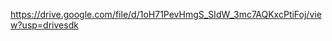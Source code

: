 https://drive.google.com/file/d/1oH71PevHmgS_SIdW_3mc7AQKxcPtiFoj/view?usp=drivesdk

<!---
KhushbuStembotix/KhushbuStembotix is a ✨ special ✨ repository because its `README.md` (this file) appears on your GitHub profile.
You can click the Preview link to take a look at your changes.
--->
